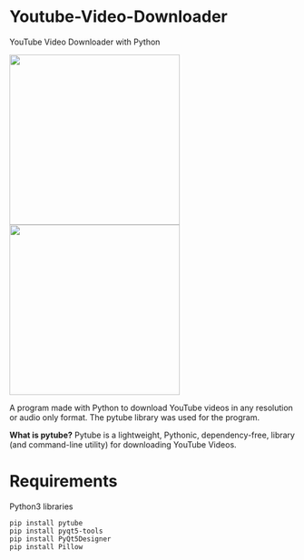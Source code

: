 # Youtube-Video-Downloader
YouTube Video Downloader with Python

<img src="https://user-images.githubusercontent.com/60680749/151404941-fff3e7b5-9a2d-4ad0-bbef-9af3d2cbbf9b.png" width="300" height="300">
<img src="https://user-images.githubusercontent.com/60680749/151404957-e789f80f-f41e-4e04-9e4c-8bae768bfcee.png" width="300" height="300">

A program made with Python to download YouTube videos in any resolution or audio only format.
The pytube library was used for the program.

**What is pytube?**
Pytube is a lightweight, Pythonic, dependency-free, library (and command-line utility) for downloading YouTube Videos.


# Requirements

Python3 libraries
````
pip install pytube
pip install pyqt5-tools
pip install PyQt5Designer
pip install Pillow
````
